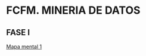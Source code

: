 # FCFM. MINERIA DE DATOS
## FASE I

[Mapa mental 1](https://github.com/AlisonRoldan13/MineriaDeDatos/blob/master/MapaMental_1_1806488.pdf)
